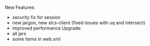 New Features:
  * security fix for session
  * new jargon, new slcs-client (fixed issues with uq and intersect)
  * improved performance
Upgrade:
  * all jars
  * some items in web.xml